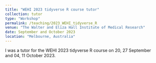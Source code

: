 ```yaml
---
title: "WEHI 2023 tidyverse R course tutor"
collection: tutor
type: "Workshop"
permalink: /teaching/2023_WEHI_tidyverse_R
venue: "The Walter and Eliza Hall Institute of Medical Research"
date: September and October 2023
location: "Melbourne, Australia"
---
```


I was a tutor for the WEHI 2023 tidyverse R course on 20, 27 September and 04, 11 October 2023.

